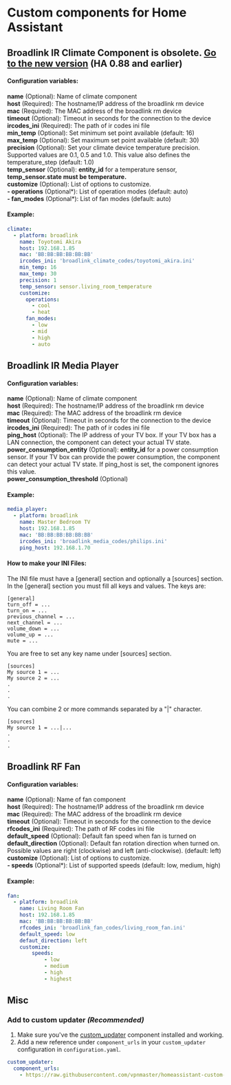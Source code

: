 # Custom components for Home Assistant
## Broadlink IR Climate Component is obsolete. [Go to the new version](https://github.com/smartHomeHub/SmartIR) (HA 0.88 and earlier)

#### Configuration variables:
**name** (Optional): Name of climate component<br />
**host** (Required): The hostname/IP address of the broadlink rm device<br />
**mac** (Required): The MAC address of the broadlink rm device <br />
**timeout** (Optional): Timeout in seconds for the connection to the device<br />
**ircodes_ini** (Required): The path of ir codes ini file<br />
**min_temp** (Optional): Set minimum set point available (default: 16)<br />
**max_temp** (Optional): Set maximum set point available (default: 30)<br />
**precision** (Optional): Set your climate device temperature precision. Supported values are 0.1, 0.5 and 1.0. Τhis value also defines the temperature_step (default: 1.0)<br />
**temp_sensor** (Optional): **entity_id** for a temperature sensor, **temp_sensor.state must be temperature.**<br />
**customize** (Optional): List of options to customize.<br />
  **- operations** (Optional*): List of operation modes (default: auto)<br />
  **- fan_modes** (Optional*): List of fan modes (default: auto)<br />
  
#### Example:
```yaml
climate:
  - platform: broadlink
    name: Toyotomi Akira
    host: 192.168.1.85
    mac: 'BB:BB:BB:BB:BB:BB'
    ircodes_ini: 'broadlink_climate_codes/toyotomi_akira.ini'
    min_temp: 16
    max_temp: 30
    precision: 1
    temp_sensor: sensor.living_room_temperature
    customize:
      operations:
        - cool
        - heat
      fan_modes:
        - low
        - mid
        - high
        - auto
```


## Broadlink IR Media Player

#### Configuration variables:
**name** (Optional): Name of climate component<br />
**host** (Required): The hostname/IP address of the broadlink rm device<br />
**mac** (Required): The MAC address of the broadlink rm device<br />
**timeout** (Optional): Timeout in seconds for the connection to the device<br />
**ircodes_ini** (Required): The path of ir codes ini file<br />
**ping_host** (Optional): The IP address of your TV box. If your TV box has a LAN connection, the component can detect your actual TV state.<br />
**power_consumption_entity** (Optional): **entity_id** for a power consumption sensor. If your TV box can provide the power consumption, the component can detect your actual TV state. If ping_host is set, the component ignores this value.<br />
**power_consumption_threshold** (Optional)<br />

#### Example:
```yaml
media_player:
  - platform: broadlink
    name: Master Bedroom TV
    host: 192.168.1.85
    mac: 'BB:BB:BB:BB:BB:BB'
    ircodes_ini: 'broadlink_media_codes/philips.ini'
    ping_host: 192.168.1.70
```

#### How to make your INI Files:
The INI file must have a [general] section and optionally a [sources] section.
In the [general] section you must fill all keys and values. The keys are: 
```
[general]
turn_off = ...
turn_on = ...
previous_channel = ...
next_channel = ...
volume_down = ...
volume_up = ...
mute = ...
```
You are free to set any key name under [sources] section.
```
[sources]
My source 1 = ...
My source 2 = ...
.
.
.
```
You can combine 2 or more commands separated by a "|" character.
```
[sources]
My source 1 = ...|...
.
.
.
```


## Broadlink RF Fan

#### Configuration variables:
**name** (Optional): Name of fan component<br />
**host** (Required): The hostname/IP address of the broadlink rm device<br />
**mac** (Required): The MAC address of the broadlink rm device<br />
**timeout** (Optional): Timeout in seconds for the connection to the device<br />
**rfcodes_ini** (Required): The path of RF codes ini file<br />
**default_speed** (Optional): Default fan speed when fan is turned on<br />
**default_direction** (Optional): Default fan rotation direction when turned on. Possible values are right (clockwise) and left (anti-clockwise). (default: left)<br />
**customize** (Optional): List of options to customize.<br />
  **- speeds** (Optional*): List of supported speeds (default: low, medium, high)<br />

#### Example:
```yaml
fan:
  - platform: broadlink
    name: Living Room Fan
    host: 192.168.1.85
    mac: 'BB:BB:BB:BB:BB:BB'
    rfcodes_ini: 'broadlink_fan_codes/living_room_fan.ini'
    default_speed: low
    defaut_direction: left
    customize:
        speeds:
            - low
            - medium
            - high
            - highest
```

## Misc
### Add to custom updater _(Recommended)_

1. Make sure you've the [custom_updater](https://github.com/custom-components/custom_updater) component installed and working.
2. Add a new reference under `component_urls` in your `custom_updater` configuration in `configuration.yaml`.

```yaml
custom_updater:
  component_urls:
    - https://raw.githubusercontent.com/vpnmaster/homeassistant-custom-components/master/custom_components.json
```
